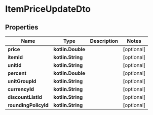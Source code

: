
# ItemPriceUpdateDto

## Properties
| Name | Type | Description | Notes |
| ------------ | ------------- | ------------- | ------------- |
| **price** | **kotlin.Double** |  |  [optional] |
| **itemId** | **kotlin.String** |  |  [optional] |
| **unitId** | **kotlin.String** |  |  [optional] |
| **percent** | **kotlin.Double** |  |  [optional] |
| **unitGroupId** | **kotlin.String** |  |  [optional] |
| **currencyId** | **kotlin.String** |  |  [optional] |
| **discountListId** | **kotlin.String** |  |  [optional] |
| **roundingPolicyId** | **kotlin.String** |  |  [optional] |




